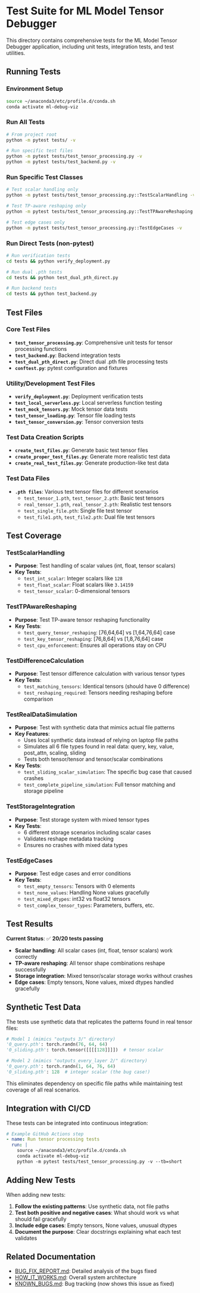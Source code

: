 # Test Suite for ML Model Tensor Debugger

This directory contains comprehensive tests for the ML Model Tensor Debugger application, including unit tests, integration tests, and test utilities.

## Running Tests

### Environment Setup
```bash
source ~/anaconda3/etc/profile.d/conda.sh
conda activate ml-debug-viz
```

### Run All Tests
```bash
# From project root
python -m pytest tests/ -v

# Run specific test files
python -m pytest tests/test_tensor_processing.py -v
python -m pytest tests/test_backend.py -v
```

### Run Specific Test Classes
```bash
# Test scalar handling only
python -m pytest tests/test_tensor_processing.py::TestScalarHandling -v

# Test TP-aware reshaping only
python -m pytest tests/test_tensor_processing.py::TestTPAwareReshaping -v

# Test edge cases only
python -m pytest tests/test_tensor_processing.py::TestEdgeCases -v
```

### Run Direct Tests (non-pytest)
```bash
# Run verification tests
cd tests && python verify_deployment.py

# Run dual .pth tests
cd tests && python test_dual_pth_direct.py

# Run backend tests
cd tests && python test_backend.py
```

## Test Files

### Core Test Files
- **`test_tensor_processing.py`**: Comprehensive unit tests for tensor processing functions
- **`test_backend.py`**: Backend integration tests  
- **`test_dual_pth_direct.py`**: Direct dual .pth file processing tests
- **`conftest.py`**: pytest configuration and fixtures

### Utility/Development Test Files
- **`verify_deployment.py`**: Deployment verification tests
- **`test_local_serverless.py`**: Local serverless function testing
- **`test_mock_tensors.py`**: Mock tensor data tests
- **`test_tensor_loading.py`**: Tensor file loading tests
- **`test_tensor_conversion.py`**: Tensor conversion tests

### Test Data Creation Scripts
- **`create_test_files.py`**: Generate basic test tensor files
- **`create_proper_test_files.py`**: Generate more realistic test data
- **`create_real_test_files.py`**: Generate production-like test data

### Test Data Files
- **`.pth files`**: Various test tensor files for different scenarios
  - `test_tensor_1.pth`, `test_tensor_2.pth`: Basic test tensors
  - `real_tensor_1.pth`, `real_tensor_2.pth`: Realistic test tensors  
  - `test_single_file.pth`: Single file test tensor
  - `test_file1.pth`, `test_file2.pth`: Dual file test tensors

## Test Coverage

### TestScalarHandling
- **Purpose**: Test handling of scalar values (int, float, tensor scalars)
- **Key Tests**: 
  - `test_int_scalar`: Integer scalars like `128`
  - `test_float_scalar`: Float scalars like `3.14159`
  - `test_tensor_scalar`: 0-dimensional tensors

### TestTPAwareReshaping  
- **Purpose**: Test TP-aware tensor reshaping functionality
- **Key Tests**:
  - `test_query_tensor_reshaping`: [76,64,64] vs [1,64,76,64] case
  - `test_key_tensor_reshaping`: [76,8,64] vs [1,8,76,64] case
  - `test_cpu_enforcement`: Ensures all operations stay on CPU

### TestDifferenceCalculation
- **Purpose**: Test tensor difference calculation with various tensor types
- **Key Tests**:
  - `test_matching_tensors`: Identical tensors (should have 0 difference)
  - `test_reshaping_required`: Tensors needing reshaping before comparison

### TestRealDataSimulation
- **Purpose**: Test with synthetic data that mimics actual file patterns
- **Key Features**:
  - Uses local synthetic data instead of relying on laptop file paths
  - Simulates all 6 file types found in real data: query, key, value, post_attn, scaling, sliding
  - Tests both tensor/tensor and tensor/scalar combinations
- **Key Tests**:
  - `test_sliding_scalar_simulation`: The specific bug case that caused crashes
  - `test_complete_pipeline_simulation`: Full tensor matching and storage pipeline

### TestStorageIntegration
- **Purpose**: Test storage system with mixed tensor types
- **Key Tests**:
  - 6 different storage scenarios including scalar cases
  - Validates reshape metadata tracking
  - Ensures no crashes with mixed data types

### TestEdgeCases
- **Purpose**: Test edge cases and error conditions
- **Key Tests**:
  - `test_empty_tensors`: Tensors with 0 elements
  - `test_none_values`: Handling None values gracefully
  - `test_mixed_dtypes`: int32 vs float32 tensors
  - `test_complex_tensor_types`: Parameters, buffers, etc.

## Test Results

**Current Status**: ✅ **20/20 tests passing**

- **Scalar handling**: All scalar cases (int, float, tensor scalars) work correctly
- **TP-aware reshaping**: All tensor shape combinations reshape successfully  
- **Storage integration**: Mixed tensor/scalar storage works without crashes
- **Edge cases**: Empty tensors, None values, mixed dtypes handled gracefully

## Synthetic Test Data

The tests use synthetic data that replicates the patterns found in real tensor files:

```python
# Model 1 (mimics "outputs 3/" directory)
'0_query.pth': torch.randn(76, 64, 64)
'0_sliding.pth': torch.tensor([[[[128]]]])  # tensor scalar

# Model 2 (mimics "outputs_every_layer 2/" directory)  
'0_query.pth': torch.randn(1, 64, 76, 64)
'0_sliding.pth': 128  # integer scalar (the bug case!)
```

This eliminates dependency on specific file paths while maintaining test coverage of all real scenarios.

## Integration with CI/CD

These tests can be integrated into continuous integration:

```yaml
# Example GitHub Actions step
- name: Run tensor processing tests
  run: |
    source ~/anaconda3/etc/profile.d/conda.sh
    conda activate ml-debug-viz
    python -m pytest tests/test_tensor_processing.py -v --tb=short
```

## Adding New Tests

When adding new tests:

1. **Follow the existing patterns**: Use synthetic data, not file paths
2. **Test both positive and negative cases**: What should work vs what should fail gracefully
3. **Include edge cases**: Empty tensors, None values, unusual dtypes
4. **Document the purpose**: Clear docstrings explaining what each test validates

## Related Documentation

- [BUG_FIX_REPORT.md](../ai_docs/BUG_FIX_REPORT.md): Detailed analysis of the bugs fixed
- [HOW_IT_WORKS.md](../ai_docs/HOW_IT_WORKS.md): Overall system architecture
- [KNOWN_BUGS.md](../KNOWN_BUGS.md): Bug tracking (now shows this issue as fixed)